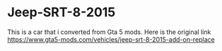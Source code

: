 # Jeep-SRT-8-2015
This is a car that i converted from Gta 5 mods. Here is the original link https://www.gta5-mods.com/vehicles/jeep-srt-8-2015-add-on-replace
